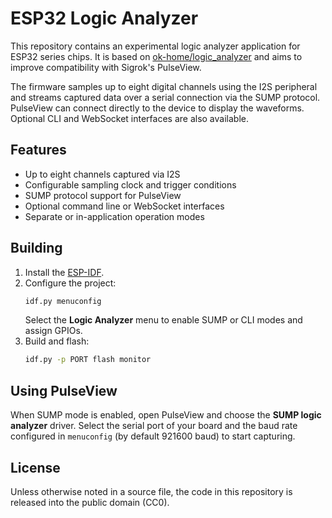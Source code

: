 # ESP32 Logic Analyzer

This repository contains an experimental logic analyzer application for ESP32 series chips. It is based on [ok-home/logic_analyzer](https://github.com/ok-home/logic_analyzer) and aims to improve compatibility with Sigrok's PulseView.

The firmware samples up to eight digital channels using the I2S peripheral and streams captured data over a serial connection via the SUMP protocol. PulseView can connect directly to the device to display the waveforms. Optional CLI and WebSocket interfaces are also available.

## Features

- Up to eight channels captured via I2S
- Configurable sampling clock and trigger conditions
- SUMP protocol support for PulseView
- Optional command line or WebSocket interfaces
- Separate or in-application operation modes

## Building

1. Install the [ESP-IDF](https://docs.espressif.com/projects/esp-idf/en/latest/esp32/get-started/).
2. Configure the project:
   ```bash
   idf.py menuconfig
   ```
   Select the **Logic Analyzer** menu to enable SUMP or CLI modes and assign GPIOs.
3. Build and flash:
   ```bash
   idf.py -p PORT flash monitor
   ```

## Using PulseView

When SUMP mode is enabled, open PulseView and choose the **SUMP logic analyzer** driver. Select the serial port of your board and the baud rate configured in `menuconfig` (by default 921600 baud) to start capturing.

## License

Unless otherwise noted in a source file, the code in this repository is released into the public domain (CC0).
